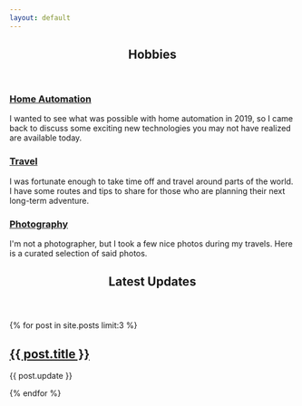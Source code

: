 ```yaml
---
layout: default
---
```


<!-- Hobbies -->

<section>
	<header class="major">
		<h2>Hobbies</h2>
	</header>
	<div class="features">
		<article>
			<span class="icon fa-home"></span>
			<div class="content">
				<h3><a href="{{ 'home-automation.html' | absolute_url }}">Home Automation</a></h3>
				<p>I wanted to see what was possible with home automation in 2019, so I came back to discuss some exciting new technologies you may not have realized are available today.</p>
			</div>
		</article>
		<article>
			<span class="icon fa-globe"></span>
			<div class="content">
				<h3><a href="{{ 'travel.html' | absolute_url }}">Travel</a></h3>
				<p>I was fortunate enough to take time off and travel around parts of the world. I have some routes and tips to share for those who are planning their  next long-term adventure.</p>
			</div>		  
		</article>
		<article>
			<span class="icon fa-camera-retro"></span>
			<div class="content">
				<h3><a href="{{ 'photography.html' | absolute_url }}">Photography</a></h3>
				<p>I'm not a photographer, but I took a few nice photos during my travels. Here is a curated selection of said photos.</p>
			</div>		  
		</article>
	</div>
</section>

<!--  -->
<!-- Latest Updates -->

<section>
	<header class="major">
		<h2>Latest Updates</h2>
	</header>
	<div class="posts">
	{% for post in site.posts limit:3 %}
		<article>
			<div class="article-image" style='background-image: url("{{ site.baseurl }}/assets/images/grid-ws2/{{ post.short_title }}.jpg");'>
				<div class="overlay"><a href="{{ site.baseurl }}{{ post.url }}">
					<h2>{{ post.title }}</h2></a>
				</div>
			</div>
			<p>{{ post.update }}</p>
		</article>
    {% endfor %}	
	</div>
</section>
